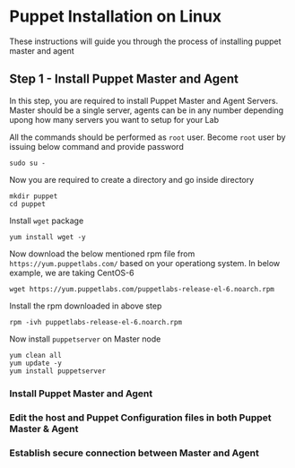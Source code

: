 # Puppet Installation on Linux

These instructions will guide you through the process of installing puppet master and agent

## Step 1  - Install Puppet Master and Agent

In this step, you are required to install Puppet Master and Agent Servers. Master should be a single server, agents can be in any number depending upong how many servers you want to setup for your Lab  

All the commands should be performed as `root` user. Become `root` user by issuing below command and provide password   

`sudo su -`

Now you are required to create a directory and go inside directory  

`mkdir puppet`  
`cd puppet`

Install `wget` package    

`yum install wget -y`

Now download the below mentioned rpm file from `https://yum.puppetlabs.com/` based on your operationg system. In below example, we are taking CentOS-6    

`wget https://yum.puppetlabs.com/puppetlabs-release-el-6.noarch.rpm`   

Install the rpm downloaded in above step

`rpm -ivh puppetlabs-release-el-6.noarch.rpm`   


Now install `puppetserver` on Master node    

`yum clean all`   
`yum update -y`   
`yum install puppetserver`   


### Install Puppet Master and Agent
### Edit the host and Puppet Configuration files in both Puppet Master & Agent
### Establish secure connection between Master and Agent
